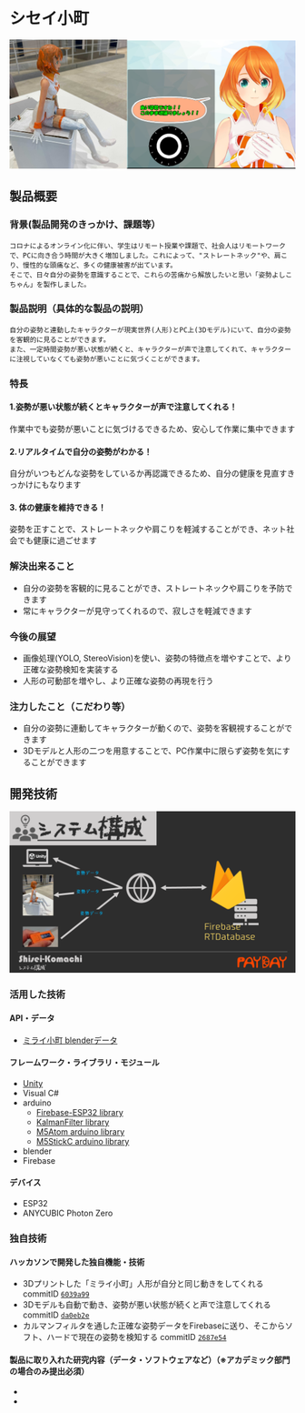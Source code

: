 # シセイ小町

[![youtube "Sisei Komachi"](image/readme_jp.png)](https://youtu.be/sVC459LxKEE)

## 製品概要
### 背景(製品開発のきっかけ、課題等）
    コロナによるオンライン化に伴い、学生はリモート授業や課題で、社会人はリモートワークで、PCに向き合う時間が大きく増加しました。これによって、"ストレートネック"や、肩こり、慢性的な頭痛など、多くの健康被害が出ています。
    そこで、日々自分の姿勢を意識することで、これらの苦痛から解放したいと思い「姿勢よしこちゃん」を製作しました。
### 製品説明（具体的な製品の説明）
    自分の姿勢と連動したキャラクターが現実世界(人形)とPC上(3Dモデル)にいて、自分の姿勢を客観的に見ることができます。
    また、一定時間姿勢が悪い状態が続くと、キャラクターが声で注意してくれて、キャラクターに注視していなくても姿勢が悪いことに気づくことができます。
### 特長
#### 1.姿勢が悪い状態が続くとキャラクターが声で注意してくれる！
作業中でも姿勢が悪いことに気づけるできるため、安心して作業に集中できます
#### 2.リアルタイムで自分の姿勢がわかる！
自分がいつもどんな姿勢をしているか再認識できるため、自分の健康を見直すきっかけにもなります
#### 3. 体の健康を維持できる！
姿勢を正すことで、ストレートネックや肩こりを軽減することができ、ネット社会でも健康に過ごせます

### 解決出来ること
* 自分の姿勢を客観的に見ることができ、ストレートネックや肩こりを予防できます
* 常にキャラクターが見守ってくれるので、寂しさを軽減できます

### 今後の展望
* 画像処理(YOLO, StereoVision)を使い、姿勢の特徴点を増やすことで、より正確な姿勢検知を実装する
* 人形の可動部を増やし、より正確な姿勢の再現を行う

### 注力したこと（こだわり等）
* 自分の姿勢に連動してキャラクターが動くので、姿勢を客観視することができます
* 3Dモデルと人形の二つを用意することで、PC作業中に限らず姿勢を気にすることができます

## 開発技術
![System_structure](image/System_structure.png)
### 活用した技術
#### API・データ
* [ミライ小町 blenderデータ](https://github.com/Miraikomachi)

#### フレームワーク・ライブラリ・モジュール
* [Unity](https://unity.com/ja)  
* Visual C#
* arduino
  * [Firebase-ESP32 library](https://github.com/mobizt/Firebase-ESP32)
  * [KalmanFilter library](https://github.com/TKJElectronics/KalmanFilter)
  * [M5Atom arduino library](https://github.com/m5stack/M5Atom)
  * [M5StickC arduino library](https://github.com/m5stack/M5StickC)
* blender
* Firebase

#### デバイス
* ESP32
* ANYCUBIC Photon Zero

### 独自技術
#### ハッカソンで開発した独自機能・技術
* 3Dプリントした「ミライ小町」人形が自分と同じ動きをしてくれる     commitID [```6039a99```](https://github.com/jphacks/C_2104/commit/da0eb2e1d18be8593c9153122020e9ca64a2f43d)
* 3Dモデルも自動で動き、姿勢が悪い状態が続くと声で注意してくれる　 commitID [```da0eb2e```](https://github.com/jphacks/C_2104/commit/da0eb2e1d18be8593c9153122020e9ca64a2f43d)
* カルマンフィルタを通した正確な姿勢データをFirebaseに送り、そこからソフト、ハードで現在の姿勢を検知する commitID [```2687e54```](https://github.com/jphacks/C_2104/commit/2687e54052617e940925f7b98bdfe8b83c8a72d4)

#### 製品に取り入れた研究内容（データ・ソフトウェアなど）（※アカデミック部門の場合のみ提出必須）
*
*
